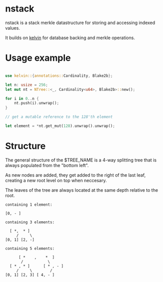 
# nstack

nstack is a stack merkle datastructure for storing and accessing indexed values.

It builds on [kelvin](https://github.com/dusk-network/kelvin) for database backing and merkle operations.

# Usage example

```rust

use kelvin::{annotations::Cardinality, Blake2b};

let n: usize = 256;
let mut nt = NTree::<_, Cardinality<u64>, Blake2b>::new();

for i in 0..n {
    nt.push(i).unwrap();
}

// get a mutable reference to the 128'th element

let element = *nt.get_mut(128).unwrap().unwrap();

```

# Structure

The general structure of the $TREE_NAME is a 4-way splitting tree that is always populated from the "bottom left".

As new nodes are added, they get added to the right of the last leaf, creating a new root level on top when neccesary.

The leaves of the tree are always located at the same depth relative to the root.

```
containing 1 element:

[0, - ]

containing 3 elements:

  [ *,  * ]
	 /     \
[0, 1] [2, -]

containing 5 elements:

      [ *    ,    *  ]
       /           \
  [ * , * ]      [ * , - ]
	 /     \        /
[0, 1] [2, 3] [ 4, - ]
```